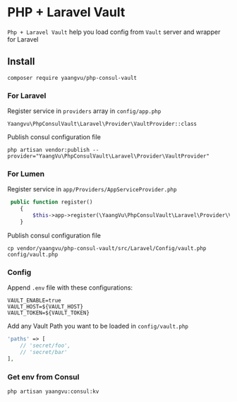 # PHP + Laravel Vault

`Php + Laravel Vault` help you load config from `Vault` server and wrapper for Laravel

## Install

`composer require yaangvu/php-consul-vault`

### For Laravel

Register service in `providers` array in `config/app.php`

```
Yaangvu\PhpConsulVault\Laravel\Provider\VaultProvider::class
```

Publish consul configuration file

```
php artisan vendor:publish --provider="YaangVu\PhpConsulVault\Laravel\Provider\VaultProvider"
```

### For Lumen

Register service in `app/Providers/AppServiceProvider.php`

```php
 public function register()
    {
        $this->app->register(\YaangVu\PhpConsulVault\Laravel\Provider\VaultProvider::class);
    }
```

Publish consul configuration file

``` shell
cp vendor/yaangvu/php-consul-vault/src/Laravel/Config/vault.php config/vault.php
```

### Config

Append `.env` file with these configurations:

```dotenv
VAULT_ENABLE=true
VAULT_HOST=${VAULT_HOST}
VAULT_TOKEN=${VAULT_TOKEN}
```

Add any Vault Path you want to be loaded in `config/vault.php`

```php
'paths' => [
    // 'secret/foo',
    // 'secret/bar'
],
```

### Get env from Consul

```shell
php artisan yaangvu:consul:kv
```

